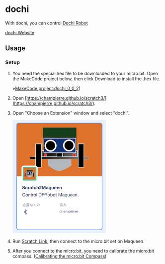 # dochi

With dochi, you can control [Dochi Robot](https://syrobot.co.kr)

[dochi Website]((https://syrobot.co.kr/))

## Usage

### Setup

1. You need the special hex file to be downloaded to your micro:bit. Open the MakeCode project below, then click Download to install the .hex file.

    &raquo;[MakeCode project:dochi_0_0_2](https://makecode.microbit.org/_D6yYw7AxcUV2))

2. Open [https://champierre.github.io/scratch3/](https://champierre.github.io/scratch3/).

3. Open "Choose an Extension" window and select "dochi".

    <img src="images/extension.png" />

4. Run [Scratch Link](https://scratch.mit.edu/microbit), then connect to the micro:bit set on Maqueen.

5. After you connect to the micro:bit, you need to calibrate the micro:bit compass. ([Calibrating the micro:bit Compass](https://support.microbit.org/support/solutions/articles/19000008874-calibrating-the-micro-bit-compass))

